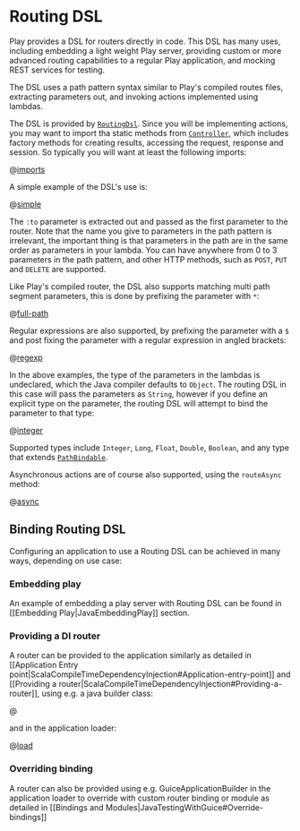 <!--- Copyright (C) 2009-2016 Lightbend Inc. <https://www.lightbend.com> -->
# Routing DSL

Play provides a DSL for routers directly in code.  This DSL has many uses, including embedding a light weight Play server, providing custom or more advanced routing capabilities to a regular Play application, and mocking REST services for testing.

The DSL uses a path pattern syntax similar to Play's compiled routes files, extracting parameters out, and invoking actions implemented using lambdas.

The DSL is provided by [`RoutingDsl`](api/java/play/routing/RoutingDsl.html).  Since you will be implementing actions, you may want to import tha static methods from [`Controller`](api/java/play/mvc/Controller.html), which includes factory methods for creating results, accessing the request, response and session.  So typically you will want at least the following imports:

@[imports](code/javaguide/advanced/routing/JavaRoutingDsl.java)

A simple example of the DSL's use is:

@[simple](code/javaguide/advanced/routing/JavaRoutingDsl.java)

The `:to` parameter is extracted out and passed as the first parameter to the router.  Note that the name you give to parameters in the path pattern is irrelevant, the important thing is that parameters in the path are in the same order as parameters in your lambda.  You can have anywhere from 0 to 3 parameters in the path pattern, and other HTTP methods, such as `POST`, `PUT` and `DELETE` are supported.

Like Play's compiled router, the DSL also supports matching multi path segment parameters, this is done by prefixing the parameter with `*`:

@[full-path](code/javaguide/advanced/routing/JavaRoutingDsl.java)

Regular expressions are also supported, by prefixing the parameter with a `$` and post fixing the parameter with a regular expression in angled brackets:

@[regexp](code/javaguide/advanced/routing/JavaRoutingDsl.java)

In the above examples, the type of the parameters in the lambdas is undeclared, which the Java compiler defaults to `Object`.  The routing DSL in this case will pass the parameters as `String`, however if you define an explicit type on the parameter, the routing DSL will attempt to bind the parameter to that type:

@[integer](code/javaguide/advanced/routing/JavaRoutingDsl.java)

Supported types include `Integer`, `Long`, `Float`, `Double`, `Boolean`, and any type that extends [`PathBindable`](api/java/play/mvc/PathBindable.html).

Asynchronous actions are of course also supported, using the `routeAsync` method:

@[async](code/javaguide/advanced/routing/JavaRoutingDsl.java)

## Binding Routing DSL

Configuring an application to use a Routing DSL can be achieved in many ways, depending on use case:

### Embedding play
An example of embedding a play server with Routing DSL can be found in [[Embedding Play|JavaEmbeddingPlay]] section.

### Providing a DI router

A router can be provided to the application similarly as detailed in [[Application Entry point|ScalaCompileTimeDependencyInjection#Application-entry-point]] and [[Providing a router|ScalaCompileTimeDependencyInjection#Providing-a-router]], using e.g. a java builder class:

@[](code/router/RoutingDslBuilder.java)

and in the application loader:

@[load](code/AppLoader.scala)

### Overriding binding

A router can also be provided using e.g. GuiceApplicationBuilder in the application loader to override with custom router binding or module as detailed in [[Bindings and Modules|JavaTestingWithGuice#Override-bindings]] 
